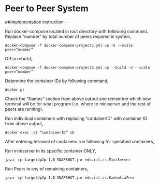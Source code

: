 # Peer to Peer System

##Implementation instruction -

Run docker-compose located in root directory with following command.
Replace “number” by total number of peers required in system,
```
docker-compose -f docker-compose-project3.yml up -d --scale peer=”number”
```
OR to rebuild,
```
docker-compose -f docker-compose-project3.yml up --build -d --scale peer=”number”
```

Determine the container IDs by following command,
```
docker ps
```
Check the “Names” section from above output and remember which new terminal will be for what program
(i.e. where to miniserver and the rest of peers are running).

Run individual containers with replacing “containerID” with container ID from above output,
```
docker exec -it “containerID” sh
```

After entering terminal of containers run following for specified containers,

Run miniserver in its specific container ONLY,
```
java -cp target/p2p-1.0-SNAPSHOT.jar edu.rit.cs.MiniServer
```

Run Peers in any of remaining containers,
```
java -cp target/p2p-1.0-SNAPSHOT.jar edu.rit.cs.KademliaPeer
```
